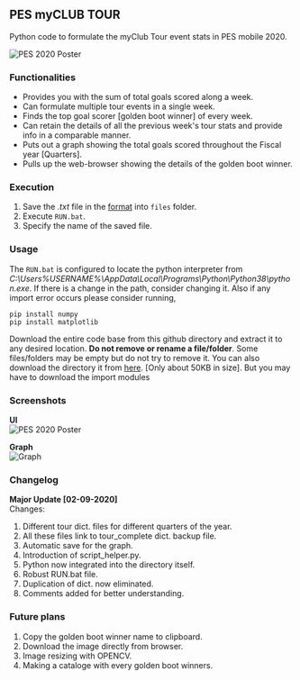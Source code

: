 ## PES myCLUB TOUR
Python code to formulate the myClub Tour event stats in PES mobile 2020.

![PES 2020 Poster](https://i.postimg.cc/508H46N4/pes-11253-1.jpg)

### Functionalities
* Provides you with the sum of total goals scored along a week.
* Can formulate multiple tour events in a single week.
* Finds the top goal scorer [golden boot winner] of every week.
* Can retain the details of all the previous week's tour stats and provide info in a comparable manner.
* Puts out a graph showing the total goals scored throughout the Fiscal year [Quarters].
* Pulls up the web-browser showing the details of the golden boot winner.

### Execution
1. Save the *.txt* file in the [format](https://github.com/gokulmanohar/PES-myCLUB-TOUR/tree/master/files) into `files` folder.
2. Execute `RUN.bat`.
3. Specify the name of the saved file.


### Usage
The `RUN.bat` is configured to locate the python interpreter from *C:\Users\%USERNAME%\AppData\Local\Programs\Python\Python38\python.exe*. If there is a change in the path, consider changing it. Also if any import error occurs please consider running,
```
pip install numpy
pip install matplotlib
```
Download the entire code base from this github directory and extract it to any desired location. **Do not remove or rename a file/folder**. Some files/folders may be empty but do not try to remove it.
You can also download the directory it from [here](https://drive.google.com/file/d/1iIhW6aAUKF6N_R_hpbZBOYTl7qVmo702/view). [Only about 50KB in size]. But you may have to download the import modules

### Screenshots
**UI**  
![PES 2020 Poster](https://i.postimg.cc/G3VyFw6n/pes-my-clubui.png)

**Graph**  
![Graph](https://i.postimg.cc/FsBtDGNS/2020-Q3.jpg)

### Changelog
**Major Update [02-09-2020]**  
Changes:
1. Different tour dict. files for different quarters of the year. 
2. All these files link to tour_complete dict. backup file.
3. Automatic save for the graph.
4. Introduction of script_helper.py.
5. Python now integrated into the directory itself.
6. Robust RUN.bat file.
7. Duplication of dict. now eliminated.
8. Comments added for better understanding.

### Future plans
1. Copy the golden boot winner name to clipboard.
2. Download the image directly from browser.
3. Image resizing with OPENCV.
4. Making a cataloge with every golden boot winners.

